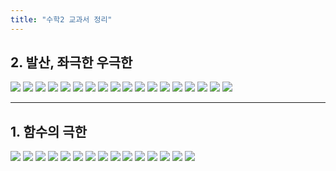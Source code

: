 ```yaml
---
title: "수학2 교과서 정리"
---
```

## 2. 발산, 좌극한 우극한
<img src="/assets/two cs/2. 발산, 좌극한 우극한 (1).jpg"/>
<img src="/assets/two cs/2. 발산, 좌극한 우극한 (2).jpg"/>
<img src="/assets/two cs/2. 발산, 좌극한 우극한 (3).jpg"/>
<img src="/assets/two cs/2. 발산, 좌극한 우극한 (4).jpg"/>
<img src="/assets/two cs/2. 발산, 좌극한 우극한 (5).jpg"/>
<img src="/assets/two cs/2. 발산, 좌극한 우극한 (6).jpg"/>
<img src="/assets/two cs/2. 발산, 좌극한 우극한 (7).jpg"/>
<img src="/assets/two cs/2. 발산, 좌극한 우극한 (8).jpg"/>
<img src="/assets/two cs/2. 발산, 좌극한 우극한 (9).jpg"/>
<img src="/assets/two cs/2. 발산, 좌극한 우극한 (10).jpg"/>
<img src="/assets/two cs/2. 발산, 좌극한 우극한 (11).jpg"/>
<img src="/assets/two cs/2. 발산, 좌극한 우극한 (12).jpg"/>
<img src="/assets/two cs/2. 발산, 좌극한 우극한 (13).jpg"/>
<img src="/assets/two cs/2. 발산, 좌극한 우극한 (14).jpg"/>
<img src="/assets/two cs/2. 발산, 좌극한 우극한 (15).jpg"/>
<img src="/assets/two cs/2. 발산, 좌극한 우극한 (16).jpg"/>
<img src="/assets/two cs/2. 발산, 좌극한 우극한 (17).jpg"/>
<img src="/assets/two cs/2. 발산, 좌극한 우극한 (18).jpg"/>

***
## 1. 함수의 극한
<img src="/assets/two cs/1. 함수의 극한 (1).jpg"/>
<img src="/assets/two cs/1. 함수의 극한 (2).jpg"/>
<img src="/assets/two cs/1. 함수의 극한 (3).jpg"/>
<img src="/assets/two cs/1. 함수의 극한 (4).jpg"/>
<img src="/assets/two cs/1. 함수의 극한 (5).jpg"/>
<img src="/assets/two cs/1. 함수의 극한 (6).jpg"/>
<img src="/assets/two cs/1. 함수의 극한 (7).jpg"/>
<img src="/assets/two cs/1. 함수의 극한 (8).jpg"/>
<img src="/assets/two cs/1. 함수의 극한 (9).jpg"/>
<img src="/assets/two cs/1. 함수의 극한 (10).jpg"/>
<img src="/assets/two cs/1. 함수의 극한 (11).jpg"/>
<img src="/assets/two cs/1. 함수의 극한 (12).jpg"/>
<img src="/assets/two cs/1. 함수의 극한 (13).jpg"/>
<img src="/assets/two cs/1. 함수의 극한 (14).jpg"/>
<img src="/assets/two cs/1. 함수의 극한 (15).jpg"/>
